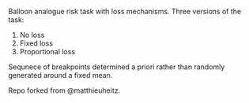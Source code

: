 Balloon analogue risk task with loss mechanisms. Three versions of the task:
1. No loss
2. Fixed loss
3. Proportional loss

Sequnece of breakpoints determined a priori rather than randomly generated around a fixed mean.

Repo forked from @matthieuheitz.

